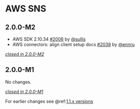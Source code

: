 # AWS SNS

## 2.0.0-M2

- AWS SDK 2.10.34 [#2006](https://github.com/akka/alpakka/issues/2006) by [@sullis](https://github.com/sullis)
- AWS connectors: align client setup docs [#2038](https://github.com/akka/alpakka/issues/2038) by [@ennru](https://github.com/ennru)

[*closed in 2.0.0-M2*](https://github.com/akka/alpakka/issues?q=is%3Aclosed+milestone%3A2.0.0-M2+label%3Ap%3Aaws-sns)


## 2.0.0-M1

No changes.

[*closed in 2.0.0-M1*](https://github.com/akka/alpakka/issues?q=is%3Aclosed+milestone%3A2.0.0-M1+label%3Ap%3Aaws-sns)

For earlier changes see @ref:[1.1.x versions](../1.1.x/sns.md)
